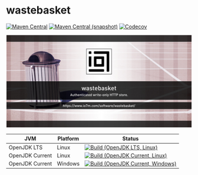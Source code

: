 wastebasket
===

[![Maven Central](https://img.shields.io/maven-central/v/com.io7m.wastebasket/com.io7m.wastebasket.svg?style=flat-square)](http://search.maven.org/#search%7Cga%7C1%7Cg%3A%22com.io7m.wastebasket%22)
[![Maven Central (snapshot)](https://img.shields.io/nexus/s/https/s01.oss.sonatype.org/com.io7m.wastebasket/com.io7m.wastebasket.svg?style=flat-square)](https://s01.oss.sonatype.org/content/repositories/snapshots/com/io7m/wastebasket/)
[![Codecov](https://img.shields.io/codecov/c/github/io7m/wastebasket.svg?style=flat-square)](https://codecov.io/gh/io7m/wastebasket)

![wastebasket](./src/site/resources/wastebasket.jpg?raw=true)

| JVM             | Platform | Status |
|-----------------|----------|--------|
| OpenJDK LTS     | Linux    | [![Build (OpenJDK LTS, Linux)](https://img.shields.io/github/workflow/status/io7m/wastebasket/main-openjdk_lts-linux)](https://github.com/io7m/wastebasket/actions?query=workflow%3Amain-openjdk_lts-linux) |
| OpenJDK Current | Linux    | [![Build (OpenJDK Current, Linux)](https://img.shields.io/github/workflow/status/io7m/wastebasket/main-openjdk_current-linux)](https://github.com/io7m/wastebasket/actions?query=workflow%3Amain-openjdk_current-linux)
| OpenJDK Current | Windows  | [![Build (OpenJDK Current, Windows)](https://img.shields.io/github/workflow/status/io7m/wastebasket/main-openjdk_current-windows)](https://github.com/io7m/wastebasket/actions?query=workflow%3Amain-openjdk_current-windows)

